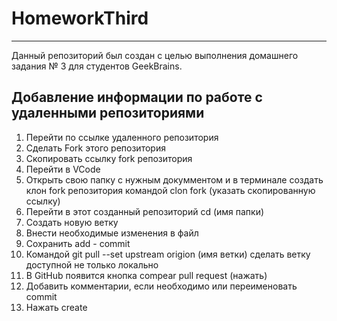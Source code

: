 # HomeworkThird

---

Данный репозиторий был создан с целью выполнения домашнего задания № 3 для студентов GeekBrains.

## Добавление информации по работе с удаленными репозиториями
1. Перейти по ссылке удаленного репозитория 
2. Сделать Fork этого репозитория
3. Скопировать ссылку fork репозитория
4. Перейти в VCode
5. Открыть свою папку с нужным докумментом и в терминале создать клон fork репозитория командой сlon fork (указать скопированную ссылку) 
6. Перейти в этот созданный репозиторий cd (имя папки)
7. Создать новую ветку 
8. Внести необходимые изменения в файл
9. Сохранить add - commit 
10. Командой git pull --set upstream origion (имя ветки) сделать ветку доступной не только локально
11. В GitHub появится кнопка compear pull request (нажать)
12. Добавить комментарии, если необходимо или переименовать commit
13. Нажать create